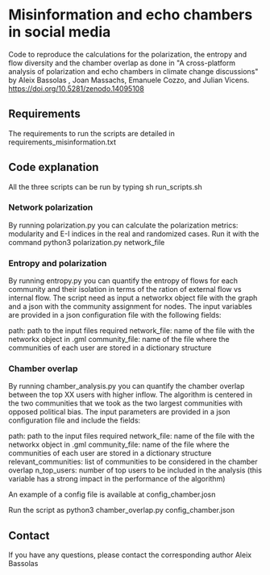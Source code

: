 # Misinformation and echo chambers in social media

Code to reproduce the calculations for the polarization, the entropy and flow diversity and the chamber overlap as done in "A cross-platform analysis of polarization and echo chambers in climate change discussions" by Aleix Bassolas , Joan Massachs, Emanuele Cozzo, and Julian Vicens.
https://doi.org/10.5281/zenodo.14095108

## Requirements

The requirements to run the scripts are detailed in requirements_misinformation.txt

## Code explanation

All the three scripts can be run by typing sh run_scripts.sh

### Network polarization

By running polarization.py you can calculate the polarization metrics: modularity and E-I indices in the real and randomized cases.
Run it with the command python3 polarization.py network_file

### Entropy and polarization

By running entropy.py you can quantify the entropy of flows for each community and their isolation in terms of the ration of external flow vs internal flow.
The script need as input a networkx object file with the graph and a json with the community assignment for nodes.
The input variables are provided in a json configuration file with the following fields:

path: path to the input files required
network_file: name of the file with the networkx object in .gml
community_file: name of the file where the communities of each user are stored in a dictionary structure

### Chamber overlap

By running chamber_analysis.py you can quantify the chamber overlap between the top XX users with higher inflow.
The algorithm is centered in the two communities that we took as the two largest communities with opposed political bias.
The input parameters are provided in a json configuration file and include the fields:

path: path to the input files required
network_file: name of the file with the networkx object in .gml
community_file: name of the file where the communities of each user are stored in a dictionary structure
relevant_communities: list of communities to be considered in the chamber overlap
n_top_users: number of top users to be included in the analysis (this variable has a strong impact in the performance of the algorithm)

An example of a config file is available at config_chamber.josn

Run the script as python3 chamber_overlap.py config_chamber.json

## Contact

If you have any questions, please contact the corresponding author Aleix Bassolas

